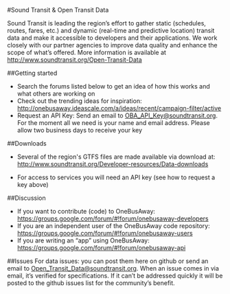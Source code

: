 #Sound Transit & Open Transit Data

Sound Transit is leading the region’s effort to gather static (schedules, routes, fares, etc.) and dynamic (real-time and predictive location) transit data and make it accessible to developers and their applications.  We work closely with our partner agencies to improve data quality and enhance the scope of what’s offered. More information is available at http://www.soundtransit.org/Open-Transit-Data

##Getting started
* Search the forums listed below to get an idea of how this works and what others are working on
* Check out the trending ideas for inspiration: http://onebusaway.ideascale.com/a/ideas/recent/campaign-filter/active
* Request an API Key:  Send an email to OBA_API_Key@soundtransit.org. For the moment all we need is your name and email address. Please allow two business days to receive your key

##Downloads
* Several of the region's GTFS files are made available via download at: http://www.soundtransit.org/Developer-resources/Data-downloads

* For access to services you will need an API key (see how to request a key above)

##Discussion
* If you want to contribute (code) to OneBusAway:  https://groups.google.com/forum/#!forum/onebusaway-developers
* If you are an independent user of the OneBusAway code repository: https://groups.google.com/forum/#!forum/onebusaway-users
* If you are writing an “app” using OneBusAway:  https://groups.google.com/forum/#!forum/onebusaway-api

##Issues
For data issues: you can post them here on github or send an email to Open_Transit_Data@soundtransit.org. When an issue comes in via email, it’s verified for specifications. If it can’t be addressed quickly it will be posted to the github issues list for the community’s benefit.



